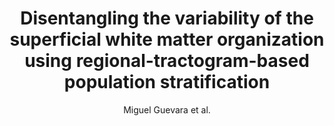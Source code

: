 ---
cat: gaia
subcat: ginkgo
bestof: false
author: Miguel Guevara et al.
title: Disentangling the variability of the superficial white matter organization using regional-tractogram-based population stratification
journal: NeuroImage
year: 2022
type: article
url: https -//www.sciencedirect.com/science/article/pii/S1053811922003214
doi: 10.1016/j.neuroimage.2022.119197
---